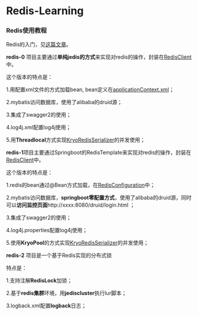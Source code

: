 # Redis-Learning
### Redis使用教程

Redis的入门，见[这篇文章](http://luckylau.tech/2017/08/13/SpringBoot%E4%B9%8BRedis/)。

**redis-0** 项目主要通过**单纯jedis的方式**来实现对redis的操作，封装在[RedisClient](https://github.com/Luckylau/Redis-Learning/blob/master/redis-0/src/main/java/org/spring/springboot/utils/RedisClient.java)中。

这个版本的特点是：

1.用配置xml文件的方式加载bean, bean定义在[applicationContext.xml](https://github.com/Luckylau/Redis-Learning/blob/master/redis-0/src/main/resources/applicationContext.xml)；

2.mybatis访问数据库，使用了alibaba的druid源；

3.集成了swagger2的使用；

4.log4j.xml配置log4j使用；

5.用**Threadlocal**方式实现[KryoRedisSerializer](https://github.com/Luckylau/Redis-Learning/blob/master/redis-0/src/main/java/org/spring/springboot/utils/serialize/KryoRedisSerializer.java)的并发使用；

**redis-1**项目主要通过Springboot的RedisTemplate来实现对redis的操作，封装在[RedisClient](https://github.com/Luckylau/Redis-Learning/blob/master/redis-1/src/main/java/org/spring/springboot/utils/RedisClient.java)中。

这个版本的特点是：

1.redis的bean通过@Bean方式加载，在[RedisConfiguration](https://github.com/Luckylau/Redis-Learning/blob/master/redis-1/src/main/java/org/spring/springboot/utils/RedisConfiguration.java)中；

2.mybatis访问数据库，**springboot零配置方式**，使用了alibaba的druid源，同时可以**访问监控页面**http://xxxx:8080/druid/login.html ；

3.集成了swagger2的使用；

4.log4j.properties配置log4j使用；

5.使用**KryoPool**的方式实现[KryoRedisSerializer](https://github.com/Luckylau/Redis-Learning/blob/master/redis-1/src/main/java/org/spring/springboot/utils/serialize/KryoRedisSerializer.java)的并发使用；

**redis-2** 项目是一个基于Redis实现的分布式锁

特点是：

1.支持注解**RedisLock**加锁；

2.基于**redis集群**环境，用**jediscluster**执行lur脚本；

3.logback.xml配置**logback**日志；